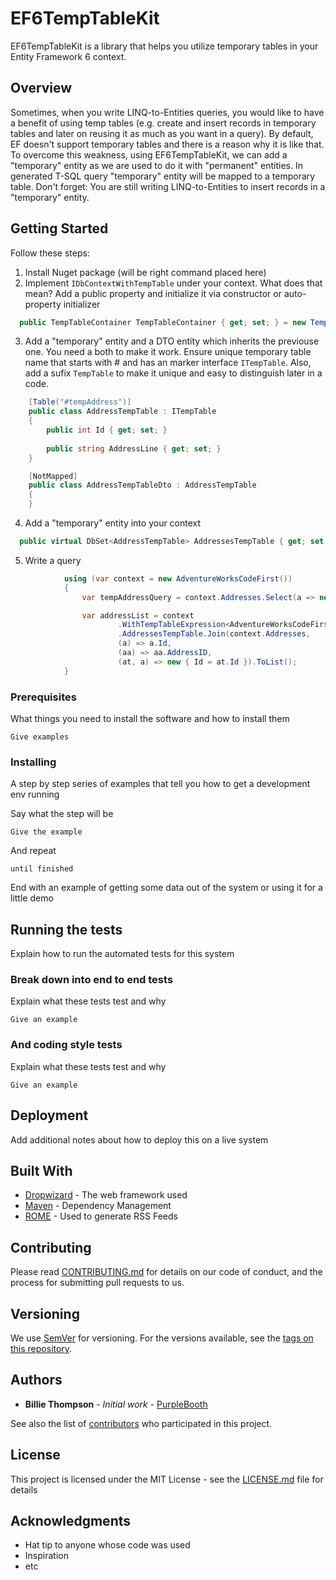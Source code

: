 # EF6TempTableKit 

EF6TempTableKit is a library that helps you utilize temporary tables in your Entity Framework 6 context.

## Overview

Sometimes, when you write LINQ-to-Entities queries, you would like to have a benefit of using temp tables (e.g. create and insert records in temporary tables and later on reusing it as much as you want in a query). By default, EF doesn't support temporary tables and there is a reason why it is like that. To overcome this weakness, using EF6TempTableKit, we can add a "temporary" entity as we are used to do it with "permanent" entities. In generated T-SQL query "temporary" entity will be mapped to a temporary table. 
Don't forget: You are still writing LINQ-to-Entities to insert records in a "temporary" entity.

## Getting Started

Follow these steps:
1. Install Nuget package (will be right command placed here)
2. Implement `IDbContextWithTempTable` under your context. What does that mean? Add a public property and initialize it via constructor or auto-property initializer
```csharp
  public TempTableContainer TempTableContainer { get; set; } = new TempTableContainer();
```
3. Add a "temporary" entity and a DTO entity which inherits the previouse one. You need a both to make it work.
Ensure unique temporary table name that starts with # and has an marker interface `ITempTable`. Also, add  a sufix `TempTable` to make it unique and easy to distinguish later in a code.
```csharp
    [Table("#tempAddress")]
    public class AddressTempTable : ITempTable
    {
        public int Id { get; set; }
        
        public string AddressLine { get; set; }
    }

    [NotMapped]
    public class AddressTempTableDto : AddressTempTable
    {
    }
```
4. Add a "temporary" entity into your context 

```csharp
  public virtual DbSet<AddressTempTable> AddressesTempTable { get; set; }
```
5. Write a query
```csharp
            using (var context = new AdventureWorksCodeFirst())
            {
                var tempAddressQuery = context.Addresses.Select(a => new AddressTempTableDto { Id = a.AddressID, Name = a.AddressLine1 });

                var addressList = context
                        .WithTempTableExpression<AdventureWorksCodeFirst>(tempAddressQuery)
                        .AddressesTempTable.Join(context.Addresses,
                        (a) => a.Id,
                        (aa) => aa.AddressID,
                        (at, a) => new { Id = at.Id }).ToList();                
            }
```

### Prerequisites

What things you need to install the software and how to install them

```
Give examples
```

### Installing

A step by step series of examples that tell you how to get a development env running

Say what the step will be

```
Give the example
```

And repeat

```
until finished
```

End with an example of getting some data out of the system or using it for a little demo

## Running the tests

Explain how to run the automated tests for this system

### Break down into end to end tests

Explain what these tests test and why

```
Give an example
```

### And coding style tests

Explain what these tests test and why

```
Give an example
```

## Deployment

Add additional notes about how to deploy this on a live system

## Built With

* [Dropwizard](http://www.dropwizard.io/1.0.2/docs/) - The web framework used
* [Maven](https://maven.apache.org/) - Dependency Management
* [ROME](https://rometools.github.io/rome/) - Used to generate RSS Feeds

## Contributing

Please read [CONTRIBUTING.md](https://gist.github.com/PurpleBooth/b24679402957c63ec426) for details on our code of conduct, and the process for submitting pull requests to us.

## Versioning

We use [SemVer](http://semver.org/) for versioning. For the versions available, see the [tags on this repository](https://github.com/your/project/tags). 

## Authors

* **Billie Thompson** - *Initial work* - [PurpleBooth](https://github.com/PurpleBooth)

See also the list of [contributors](https://github.com/your/project/contributors) who participated in this project.

## License

This project is licensed under the MIT License - see the [LICENSE.md](LICENSE.md) file for details

## Acknowledgments

* Hat tip to anyone whose code was used
* Inspiration
* etc
